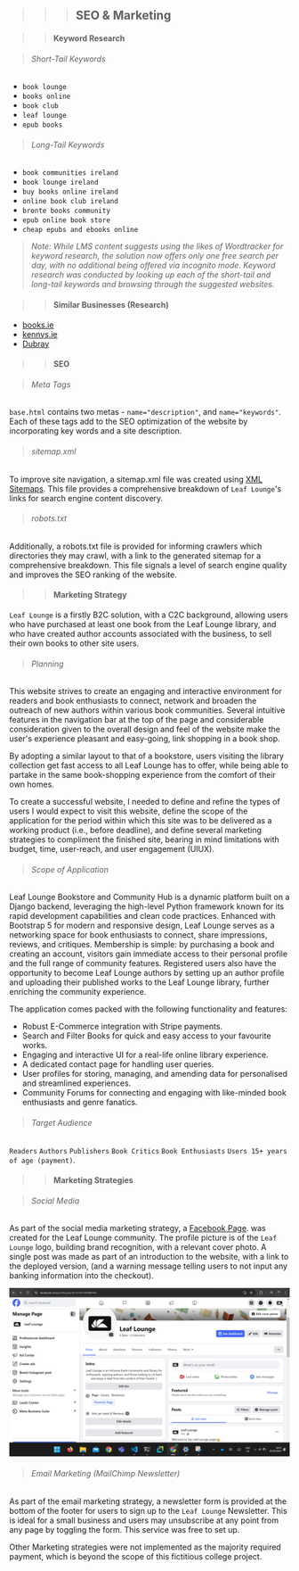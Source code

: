 >>> ## SEO & Marketing

>> #### Keyword Research

> ###### Short-Tail Keywords
- `book lounge`
- `books online`
- `book club`
- `leaf lounge`
- `epub books`

> ###### Long-Tail Keywords
- `book communities ireland`
- `book lounge ireland`
- `buy books online ireland`
- `online book club ireland`
- `bronte books community`
- `epub online book store`
- `cheap epubs and ebooks online`

> _Note: While LMS content suggests using the likes of Wordtracker for keyword research, the solution now offers only one free search per day, with no additional being offered via incognito mode. Keyword research was conducted by looking up each of the short-tail and long-tail keywords and browsing through the suggested websites._

>> #### Similar Businesses (Research)
- [books.ie](https://www.books.ie/)
- [kennys.ie](https://www.kennys.ie/)
- [Dubray](https://www.dubraybooks.ie/?srsltid=AfmBOorV7db1Yde_mEfHcKGm_kP9eIH_9DNif1z9ENdCMVYsCnxVqWNQ)

>> #### SEO

> ###### Meta Tags
`base.html` contains two metas - `name="description"`, and `name="keywords"`. Each of these tags add to the SEO optimization of the website by incorporating key words and a site description. 

> ###### sitemap.xml
To improve site navigation, a sitemap.xml file was created using [XML Sitemaps](https://www.xml-sitemaps.com/). This file provides a comprehensive breakdown of `Leaf Lounge`'s links for search engine content discovery.

> ###### robots.txt
Additionally, a robots.txt file is provided for informing crawlers which directories they may crawl, with a link to the generated sitemap for a comprehensive breakdown. This file signals a level of search engine quality and improves the SEO ranking of the website.

>> #### Marketing Strategy
`Leaf Lounge` is a firstly B2C solution, with a C2C background, allowing users who have purchased at least one book from the Leaf Lounge library, and who have created author accounts associated with the business, to sell their own books to other site users.

> ###### Planning
This website strives to create an engaging and interactive environment for readers and book enthusiasts to connect, network and broaden the outreach of new authors within various book communities. Several intuitive features in the navigation bar at the top of the page and considerable consideration given to the overall design and feel of the website make the user's experience pleasant and easy-going, link shopping in a book shop.

By adopting a similar layout to that of a bookstore, users visiting the library collection get fast access to all Leaf Lounge has to offer, while being able to partake in the same book-shopping experience from the comfort of their own homes.

To create a successful website, I needed to define and refine the types of users I would expect to visit this website, define the scope of the application for the period within which this site was to be delivered as a working product (i.e., before deadline), and define several marketing strategies to compliment the finished site, bearing in mind limitations with budget, time, user-reach, and user engagement (UIUX).

> ###### Scope of Application
Leaf Lounge Bookstore and Community Hub is a dynamic platform built on a Django backend, leveraging the high-level Python framework known for its rapid development capabilities and clean code practices. Enhanced with Bootstrap 5 for modern and responsive design, Leaf Lounge serves as a networking space for book enthusiasts to connect, share impressions, reviews, and critiques. Membership is simple: by purchasing a book and creating an account, visitors gain immediate access to their personal profile and the full range of community features. Registered users also have the opportunity to become Leaf Lounge authors by setting up an author profile and uploading their published works to the Leaf Lounge library, further enriching the community experience.

The application comes packed with the following functionality and features:
  - Robust E-Commerce integration with Stripe payments.
  - Search and Filter Books for quick and easy access to your favourite works.
  - Engaging and interactive UI for a real-life online library experience.
  - A dedicated contact page for handling user queries.
  - User profiles for storing, managing, and amending data for personalised and streamlined experiences.
  - Community Forums for connecting and engaging with like-minded book enthusiasts and genre fanatics.

> ###### Target Audience
`Readers` `Authors` `Publishers` `Book Critics` `Book Enthusiasts` `Users 15+ years of age (payment)`.

>> #### Marketing Strategies

> ###### Social Media

As part of the social media marketing strategy, a [Facebook Page](https://www.facebook.com/profile.php?id=61563390085042). was created for the Leaf Lounge community.
The profile picture is of the `Leaf Lounge` logo, building brand recognition, with a relevant cover photo. A single post was made as part of an introduction to the website, with a link to the deployed version, (and a warning message telling users to not input any banking information into the checkout).

![Facebook Screenshot](docs/images/facebook.png)

> ###### Email Marketing (MailChimp Newsletter)
As part of the email marketing strategy, a newsletter form is provided at the bottom of the footer for users to sign up to the `Leaf Lounge` Newsletter. This is ideal for a small business and users may unsubscribe at any point from any page by toggling the form. This service was free to set up.

Other Marketing strategies were not implemented as the majority required payment, which is beyond the scope of this fictitious college project.
